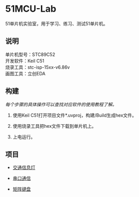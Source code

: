 # 51MCU-Lab

51单片机实验室，用于学习、练习、测试51单片机。

## 说明

单片机型号：STC89C52  
开发软件：Keil C51  
烧录工具：stc-isp-15xx-v6.86v  
画图工具：立创EDA  

## 构建

*每个步骤的具体操作可以查找对应软件的使用教程了解。*

1. 使用Keil C51打开项目文件*.uvproj，构建/Build生成hex文件。

2. 使用烧录工具把hex文件下载到单片机上。

3. 上电运行。

## 项目

* [交通信息灯](https://github.com/masterzhk/51MCU-Lab/tree/master/Traffic%20Signal)

* [串口通信](https://github.com/masterzhk/51MCU-Lab/tree/master/Serial%20Com)

* [矩阵键盘](https://github.com/masterzhk/51MCU-Lab/tree/master/Matrix%20Keyboard)
